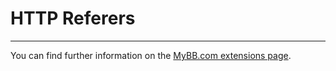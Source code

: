 # HTTP Referers

---

You can find further information on the [MyBB.com extensions page](https://community.mybb.com/mods.php?action=view&pid=44).

